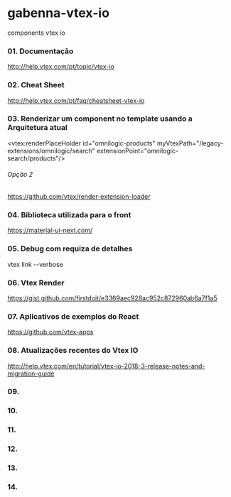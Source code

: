# gabenna-vtex-io
components vtex io

### 01. Documentação
  http://help.vtex.com/pt/topic/vtex-io
  
### 02. Cheat Sheet
  http://help.vtex.com/pt/faq/cheatsheet-vtex-io
  
### 03. Renderizar um component no template usando a Arquitetura atual
  <!-- subtemplate header -->
  <vtex:renderPlaceHolder id="omnilogic-products" myVtexPath="/legacy-extensions/omnilogic/search" extensionPoint="omnilogic-search/products"/>
  
  ###### Opção 2
  https://github.com/vtex/render-extension-loader

### 04. Biblioteca utilizada para o front
  https://material-ui-next.com/
  
### 05. Debug com requiza de detalhes
  vtex link --verbose

### 06. Vtex Render
  https://gist.github.com/firstdoit/e3369aec928ac952c872960ab6a7f1a5
  
### 07. Aplicativos de exemplos do React
  https://github.com/vtex-apps
  
### 08. Atualizações recentes do Vtex IO
  http://help.vtex.com/en/tutorial/vtex-io-2018-3-release-notes-and-migration-guide
  
### 09.
### 10.
### 11.
### 12.
### 13.
### 14.
